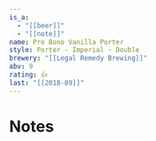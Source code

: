 ```yaml
---
is_a:
  - "[[beer]]"
  - "[[note]]"
name: Pro Bono Vanilla Porter
style: Porter - Imperial - Double
brewery: "[[Legal Remedy Brewing]]"
abv: 9
rating: 👍
last: "[[2018-09]]"
---
```

# Notes

